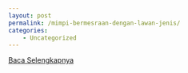 ```yaml
---
layout: post
permalink: /mimpi-bermesraan-dengan-lawan-jenis/
categories:
    - Uncategorized
---
```


[Baca Selengkapnya](/05)